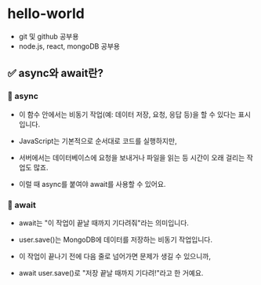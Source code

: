 # hello-world
- git 및 github 공부용
- node.js, react, mongoDB 공부용


##  ✅ async와 await란?
### 🔸 async

- 이 함수 안에서는 비동기 작업(예: 데이터 저장, 요청, 응답 등)을 할 수 있다는 표시입니다.

- JavaScript는 기본적으로 순서대로 코드를 실행하지만,
- 서버에서는 데이터베이스에 요청을 보내거나 파일을 읽는 등 시간이 오래 걸리는 작업도 많죠.

- 이럴 때 async를 붙여야 await를 사용할 수 있어요.

### 🔸 await

- await는 "이 작업이 끝날 때까지 기다려줘"라는 의미입니다.

- user.save()는 MongoDB에 데이터를 저장하는 비동기 작업입니다.

- 이 작업이 끝나기 전에 다음 줄로 넘어가면 문제가 생길 수 있으니까,
- await user.save()로 "저장 끝날 때까지 기다려!"라고 한 거예요.